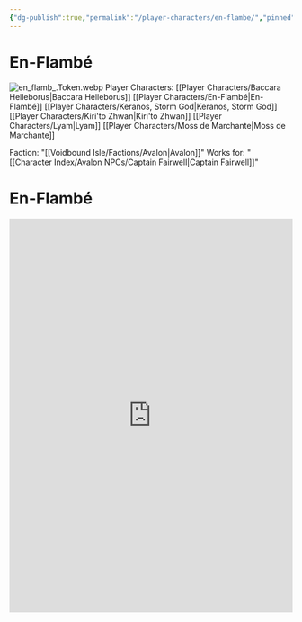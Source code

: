 ```yaml
---
{"dg-publish":true,"permalink":"/player-characters/en-flambe/","pinned":"true","tags":["Avalon","PC"],"created":"2025-05-27T20:10:56.000-05:00"}
---
```


# En-Flambé

![en_flamb_.Token.webp](/img/user/Voidbound%20token%20images/en_flamb_.Token.webp)
Player Characters: [[Player Characters/Baccara Helleborus\|Baccara Helleborus]] [[Player Characters/En-Flambé\|En-Flambé]] 
[[Player Characters/Keranos, Storm God\|Keranos, Storm God]] [[Player Characters/Kiri'to Zhwan\|Kiri'to Zhwan]] [[Player Characters/Lyam\|Lyam]] [[Player Characters/Moss de Marchante\|Moss de Marchante]]

Faction: "[[Voidbound Isle/Factions/Avalon\|Avalon]]"
Works for: "[[Character Index/Avalon NPCs/Captain Fairwell\|Captain Fairwell]]"

# En-Flambé
<iframe src="https://app.box.com/embed/s/iogk0iglojlypg895zx43ldkf7gukk49?sortColumn=date" width="100%" height="700"  frameborder="0" allowfullscreen webkitallowfullscreen msallowfullscreen></iframe>